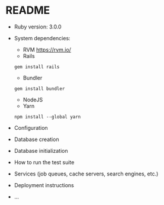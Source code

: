# README

* Ruby version: 3.0.0

* System dependencies:
  * RVM https://rvm.io/
  * Rails
  ```
  gem install rails
  ```
  * Bundler
   ```
   gem install bundler
    ```
  * NodeJS
  * Yarn
  ```
  npm install --global yarn
  ```
  

* Configuration

* Database creation

* Database initialization

* How to run the test suite

* Services (job queues, cache servers, search engines, etc.)

* Deployment instructions

* ...
